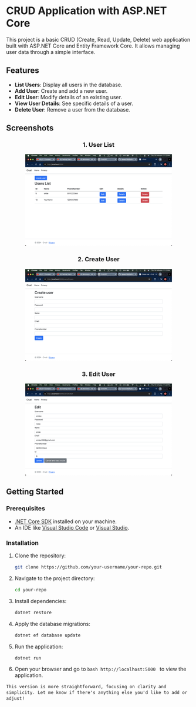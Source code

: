 # CRUD Application with ASP.NET Core

This project is a basic CRUD (Create, Read, Update, Delete) web application built with ASP.NET Core and Entity Framework Core. It allows managing user data through a simple interface.

## Features

- **List Users**: Display all users in the database.
- **Add User**: Create and add a new user.
- **Edit User**: Modify details of an existing user.
- **View User Details**: See specific details of a user.
- **Delete User**: Remove a user from the database.

## Screenshots
<div style="text-align: center;">
    <h3>1. User List</h3>
    <img src="screenshots/user-list.png" alt="User List" width="400"/>
</div>

<div style="text-align: center;">
    <h3>2. Create User</h3>
    <img src="screenshots/create-user.png" alt="Create User" width="400"/>
</div>

<div style="text-align: center;">
    <h3>3. Edit User</h3>
    <img src="screenshots/edit-user.png" alt="Edit User" width="400"/>
</div>

## Getting Started

### Prerequisites

- [.NET Core SDK](https://dotnet.microsoft.com/download) installed on your machine.
- An IDE like [Visual Studio Code](https://code.visualstudio.com/) or [Visual Studio](https://visualstudio.microsoft.com/).

### Installation

1. Clone the repository:

   ```bash
   git clone https://github.com/your-username/your-repo.git
2. Navigate to the project directory:

    ```bash
    cd your-repo
    ```
3. Install dependencies:

    ```bash
    dotnet restore
    ```
4. Apply the database migrations:
    ```bash
    dotnet ef database update
    ```
5. Run the application:
    ```bash
    dotnet run
    ```
6. Open your browser and go to ```bash http://localhost:5000 ``` to view the application.


```vbnet
This version is more straightforward, focusing on clarity and simplicity. Let me know if there's anything else you'd like to add or adjust!
```

